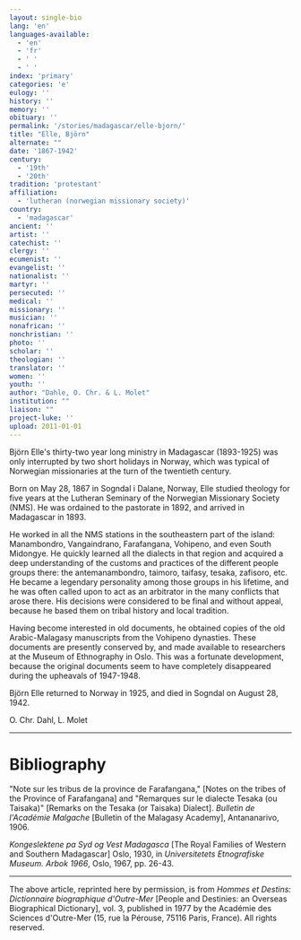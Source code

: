 ```yaml
---
layout: single-bio
lang: 'en'
languages-available:
  - 'en'
  - 'fr'
  - ' '
  - ' '
index: 'primary'
categories: 'e'
eulogy: ''
history: ''
memory: ''
obituary: ''
permalink: '/stories/madagascar/elle-bjorn/'
title: "Elle, Björn"
alternate: ""
date: '1867-1942'
century:
  - '19th'
  - '20th'
tradition: 'protestant'
affiliation:
  - 'lutheran (norwegian missionary society)'
country:
  - 'madagascar'
ancient: ''
artist: ''
catechist: ''
clergy: ''
ecumenist: ''
evangelist: ''
nationalist: ''
martyr: ''
persecuted: ''
medical: ''
missionary: ''
musician: ''
nonafrican: ''
nonchristian: ''
photo: ''
scholar: ''
theologian: ''
translator: ''
women: ''
youth: ''
author: "Dahle, O. Chr. & L. Molet"
institution: ""
liaison: ""
project-luke: ''
upload: 2011-01-01
---
```




Björn Elle's thirty-two year long ministry in Madagascar (1893-1925) was only interrupted by two short holidays in Norway, which was typical of Norwegian missionaries at the turn of the twentieth century.

Born on May 28, 1867 in Sogndal i Dalane, Norway, Elle studied theology for five years at the Lutheran Seminary of the Norwegian Missionary Society (NMS). He was ordained to the pastorate in 1892, and arrived in Madagascar in 1893.

He worked in all the NMS stations in the southeastern part of the island: Manambondro, Vangaindrano, Farafangana, Vohipeno, and even South Midongye. He quickly learned all the dialects in that region and acquired a deep understanding of the customs and practices of the different people groups there: the antemanambondro, taimoro, taifasy, tesaka, zafisoro, etc. He became a legendary personality among those groups in his lifetime, and he was often called upon to act as an arbitrator in the many conflicts that arose there. His decisions were considered to be final and without appeal, because he based them on tribal history and local tradition.

Having become interested in old documents, he obtained copies of the old Arabic-Malagasy manuscripts from the Vohipeno dynasties. These documents are presently conserved by, and made available to researchers at the Museum of Ethnography in Oslo. This was a fortunate development, because the original documents seem to have completely disappeared during the upheavals of 1947-1948.

Björn Elle returned to Norway in 1925, and died in Sogndal on August 28, 1942.

O. Chr. Dahl, L. Molet

---

# Bibliography

"Note sur les tribus de la province de Farafangana," [Notes on the tribes of the Province of Farafangana] and "Remarques sur le dialecte Tesaka (ou Taisaka)" [Remarks on the Tesaka (or Taisaka) Dialect]. *Bulletin de l'Académie Malgache* [Bulletin of the Malagasy Academy], Antananarivo, 1906.

*Kongeslektene pa Syd og Vest Madagasca* [The Royal Families of Western and Southern Madagascar] Oslo, 1930, in *Universitetets Etnografiske Museum. Arbok 1966*, Oslo, 1967, pp. 26-43.

---

The above article, reprinted here by permission, is from *Hommes et Destins: Dictionnaire biographique d'Outre-Mer* [People and Destinies: an Overseas Biographical Dictionary], vol. 3, published in 1977 by the Académie des Sciences d'Outre-Mer (15, rue la Pérouse, 75116 Paris, France). All rights reserved.